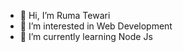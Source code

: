 - 👋 Hi, I’m Ruma Tewari
- 👀 I’m interested in Web Development
- 🌱 I’m currently learning Node Js

<!---
tewariruma/tewariruma is a ✨ special ✨ repository because its `README.md` (this file) appears on your GitHub profile.
You can click the Preview link to take a look at your changes.
--->
